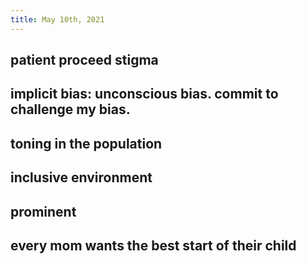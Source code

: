 ```yaml
---
title: May 10th, 2021
---
```


## patient proceed stigma
## implicit bias: unconscious bias. commit to challenge my bias.
## toning in the population
## inclusive environment
## prominent
## every mom wants the best start of their child
##
